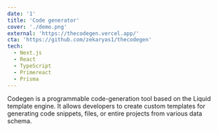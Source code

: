 ```yaml
---
date: '1'
title: 'Code generator'
cover: './demo.png'
external: 'https://thecodegen.vercel.app/'
cta: 'https://github.com/zekaryas1/thecodegen'
tech:
  - Next.js
  - React
  - TypeScript
  - Primereact
  - Prisma
---
```


Codegen is a programmable code-generation tool based on the Liquid template engine. It allows developers to create custom templates for generating code snippets, files, or entire projects from various data schema.
